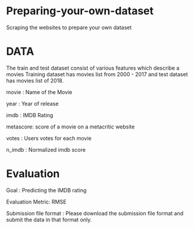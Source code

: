 # Preparing-your-own-dataset
Scraping the websites to prepare your own dataset 

# DATA

The train and test dataset consist of various features which describe a movies
Training dataset has movies list from 2000 - 2017 and test dataset has movies list of 2018.

movie : Name of the Movie

year  : Year of release

imdb  : IMDB Rating

metascore: score of a movie on a metacritic website

votes : Users votes for each movie

n_imdb : Normalized imdb score

# Evaluation
 Goal : Predicting the IMDB rating 
 
 Evaluation Metric: RMSE
 
 Submission file format : Please download the submission file format and submit the data in that format only.
 
